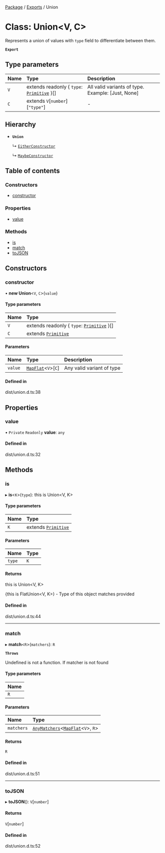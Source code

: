 [Package](../README.md) / [Exports](../modules.md) / Union

# Class: Union<V, C\>

Represents a union of values with `type` field to differentiate between them.

**`Export`**

## Type parameters

| Name | Type | Description |
| :------ | :------ | :------ |
| `V` | extends readonly { `type`: [`Primitive`](../modules/internal_.md#primitive)  }[] | All valid variants of type. Example: [Just<T>, None] |
| `C` | extends `V`[`number`][``"type"``] | - |

## Hierarchy

- **`Union`**

  ↳ [`EitherConstructor`](internal_.EitherConstructor.md)

  ↳ [`MaybeConstructor`](internal_.MaybeConstructor.md)

## Table of contents

### Constructors

- [constructor](Union.md#constructor)

### Properties

- [value](Union.md#value)

### Methods

- [is](Union.md#is)
- [match](Union.md#match)
- [toJSON](Union.md#tojson)

## Constructors

### constructor

• **new Union**<`V`, `C`\>(`value`)

#### Type parameters

| Name | Type |
| :------ | :------ |
| `V` | extends readonly { `type`: [`Primitive`](../modules/internal_.md#primitive)  }[] |
| `C` | extends [`Primitive`](../modules/internal_.md#primitive) |

#### Parameters

| Name | Type | Description |
| :------ | :------ | :------ |
| `value` | [`MapFlat`](../modules/internal_.md#mapflat)<`V`\>[`C`] | Any valid variant of type |

#### Defined in

dist/union.d.ts:38

## Properties

### value

• `Private` `Readonly` **value**: `any`

#### Defined in

dist/union.d.ts:32

## Methods

### is

▸ **is**<`K`\>(`type`): this is Union<V, K\>

#### Type parameters

| Name | Type |
| :------ | :------ |
| `K` | extends [`Primitive`](../modules/internal_.md#primitive) |

#### Parameters

| Name | Type |
| :------ | :------ |
| `type` | `K` |

#### Returns

this is Union<V, K\>

{this is FlatUnion<V, K>} - Type of this object matches provided

#### Defined in

dist/union.d.ts:44

___

### match

▸ **match**<`R`\>(`matchers`): `R`

**`Throws`**

Undefined is not a function. If matcher is not found

#### Type parameters

| Name |
| :------ |
| `R` |

#### Parameters

| Name | Type |
| :------ | :------ |
| `matchers` | [`AnyMatchers`](../modules/internal_.md#anymatchers)<[`MapFlat`](../modules/internal_.md#mapflat)<`V`\>, `R`\> |

#### Returns

`R`

#### Defined in

dist/union.d.ts:51

___

### toJSON

▸ **toJSON**(): `V`[`number`]

#### Returns

`V`[`number`]

#### Defined in

dist/union.d.ts:52
